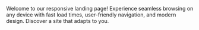 Welcome to our responsive landing page! Experience seamless browsing on any device with fast load times, user-friendly navigation, and modern design. Discover a site that adapts to you.
